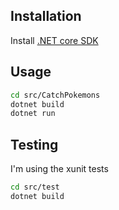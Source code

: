## Installation

Install [.NET core SDK](https://dotnet.microsoft.com/download)

## Usage

```bash
cd src/CatchPokemons
dotnet build
dotnet run
```

## Testing

I'm using the xunit tests

```bash
cd src/test
dotnet build
```
